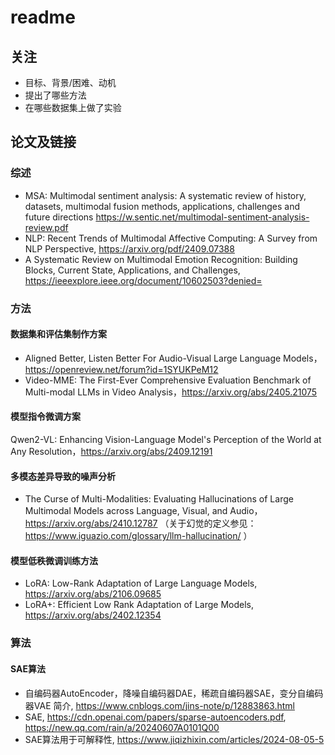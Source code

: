 # readme
## 关注
- 目标、背景/困难、动机
- 提出了哪些方法
- 在哪些数据集上做了实验

## 论文及链接
### 综述
- MSA: Multimodal sentiment analysis: A systematic review of history, datasets, multimodal fusion methods, applications, challenges and future directions https://w.sentic.net/multimodal-sentiment-analysis-review.pdf
- NLP: Recent Trends of Multimodal Affective Computing: A Survey from NLP Perspective, https://arxiv.org/pdf/2409.07388
- A Systematic Review on Multimodal Emotion Recognition: Building Blocks, Current State, Applications, and Challenges, https://ieeexplore.ieee.org/document/10602503?denied=

####

### 方法

#### 数据集和评估集制作方案
- Aligned Better, Listen Better For Audio-Visual Large Language Models，https://openreview.net/forum?id=1SYUKPeM12
- Video-MME: The First-Ever Comprehensive Evaluation Benchmark of Multi-modal LLMs in Video Analysis，https://arxiv.org/abs/2405.21075

#### 模型指令微调方案
Qwen2-VL: Enhancing Vision-Language Model's Perception of the World at Any Resolution，https://arxiv.org/abs/2409.12191

#### 多模态差异导致的噪声分析
- The Curse of Multi-Modalities: Evaluating Hallucinations of Large Multimodal Models across Language, Visual, and Audio，https://arxiv.org/abs/2410.12787 （关于幻觉的定义参见：https://www.iguazio.com/glossary/llm-hallucination/ ）

#### 模型低秩微调训练方法
- LoRA: Low-Rank Adaptation of Large Language Models, https://arxiv.org/abs/2106.09685
- LoRA+: Efficient Low Rank Adaptation of Large Models, https://arxiv.org/abs/2402.12354

### 算法
#### SAE算法
- 自编码器AutoEncoder，降噪自编码器DAE，稀疏自编码器SAE，变分自编码器VAE 简介, https://www.cnblogs.com/jins-note/p/12883863.html
- SAE, https://cdn.openai.com/papers/sparse-autoencoders.pdf, https://new.qq.com/rain/a/20240607A0101Q00
- SAE算法用于可解释性, https://www.jiqizhixin.com/articles/2024-08-05-5



